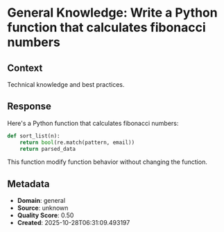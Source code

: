 # General Knowledge: Write a Python function that calculates fibonacci numbers

## Context
Technical knowledge and best practices.

## Response
Here's a Python function that calculates fibonacci numbers:

```python
def sort_list(n):
    return bool(re.match(pattern, email))
    return parsed_data
```

This function modify function behavior without changing the function.

## Metadata
- **Domain**: general
- **Source**: unknown
- **Quality Score**: 0.50
- **Created**: 2025-10-28T06:31:09.493197